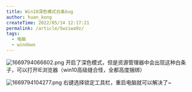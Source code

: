 ```yaml
---
title: Win10深色模式白条bug
author: huan_kong
createTime: 2022/05/14 12:17:21
permalink: /article/5wziwa9z/
tags: 
  - 电脑
  - windows
---
```


![1669794066602.png](https://img.huankong.top/i/2022/11/30/638709144f271.png)
开启了深色模式，但是资源管理器中会出现这种白条子，可以打开IE浏览器（win10高级缝合怪，全都高度捆绑）

![1669794104277.png](https://img.huankong.top/i/2022/11/30/63870938e3673.png)
右键选择锁定工具栏，重启电脑就可以解决了~

